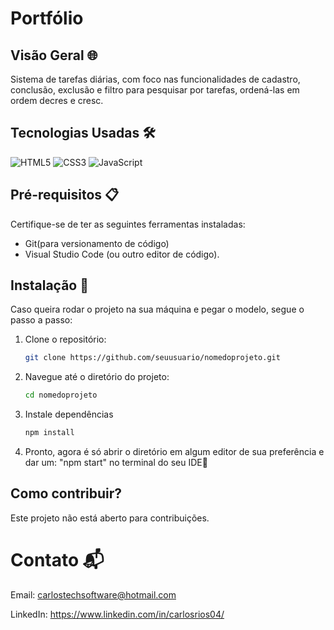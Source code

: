 # Portfólio

## Visão Geral 🌐
Sistema de tarefas diárias, com foco nas funcionalidades de cadastro, conclusão, exclusão e filtro para pesquisar por tarefas, ordená-las em ordem decres e cresc. 

## Tecnologias Usadas 🛠️
<p align="left">
<img src="https://img.shields.io/badge/HTML5-E34F26?style=for-the-badge&logo=html5&logoColor=white" alt="HTML5" />
<img src="https://img.shields.io/badge/CSS3-1572B6?style=for-the-badge&logo=css3&logoColor=white" alt="CSS3" />
<img src="https://img.shields.io/badge/JavaScript-F7DF1E?style=for-the-badge&logo=javascript&logoColor=black" alt="JavaScript" />
</p>

## Pré-requisitos 📋
Certifique-se de ter as seguintes ferramentas instaladas:
- Git(para versionamento de código)
- Visual Studio Code (ou outro editor de código).


## Instalação 🚀
Caso queira rodar o projeto na sua máquina e pegar o modelo, segue o passo a passo:

1. Clone o repositório:
   ```bash
   git clone https://github.com/seuusuario/nomedoprojeto.git

2. Navegue até o diretório do projeto:
   ```bash
   cd nomedoprojeto

3. Instale dependências
   ```bash
   npm install

4. Pronto, agora é só abrir o diretório em algum editor de sua preferência e dar um: "npm start" no terminal do seu IDE🤝


## Como contribuir?
Este projeto não está aberto para contribuições.

# Contato 📬
Email: carlostechsoftware@hotmail.com

LinkedIn: https://www.linkedin.com/in/carlosrios04/







   
